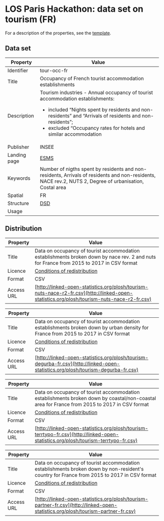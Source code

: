 # LOS Paris Hackathon: data set on tourism (FR) #

For a description of the properties, see the [template](dataset-description-template.md).

## Data set

| Property     | Value
|--------------|----
| Identifier   | tour-occ-fr
| Title        | Occupancy of French tourist accommodation establishments
| Description  | Tourism industries  -  Annual occupancy of tourist accommodation establishments:<ul><li>included “Nights spent by residents and non-residents” and “Arrivals of residents and non-residents”;</li><li>excluded “Occupancy rates for hotels and similar accommodation</li></ul>
| Publisher    | INSEE
| Landing page | [ESMS](http://ec.europa.eu/eurostat/cache/metadata/en/tour_occ_esms.htm)
| Keywords     | Number of nigths spent by residents and non-residents, Arrivals of residents and non-residents, NACE rev.2, NUTS 2, Degree of urbanisation, Costal area
| Spatial      | FR
| Structure    | [DSD](https://github.com/LOS-ESSnet/Paris-Hackathon/blob/master/data/tourism-fr-dsd.ods?raw=true)
| Usage        |


## Distribution

| Property     | Value
|--------------|----
| Title        | Data on occupancy of tourist accommodation establishments broken down by nace rev. 2 and nuts for France from 2015 to 2017 in CSV format
| Licence      | [Conditions of redistribution](https://www.insee.fr/en/information/2409139)
| Format       | CSV
| Access URL   | [http://linked-open-statistics.org/plosh/tourism-nuts-nace-r2-fr.csv](http://linked-open-statistics.org/plosh/tourism-nuts-nace-r2-fr.csv)

| Property     | Value
|--------------|----
| Title        | Data on occupancy of tourist accommodation establishments broken down by urban density for France from 2015 to 2017 in CSV format
| Licence      | [Conditions of redistribution](https://www.insee.fr/en/information/2409139)
| Format       | CSV
| Access URL   | [http://linked-open-statistics.org/plosh/tourism-degurba-fr.csv](http://linked-open-statistics.org/plosh/tourism-degurba-fr.csv)

| Property     | Value
|--------------|----
| Title        | Data on occupancy of tourist accommodation establishments broken down by coastal/non-coastal area for France from 2015 to 2017 in CSV format
| Licence      | [Conditions of redistribution](https://www.insee.fr/en/information/2409139)
| Format       | CSV
| Access URL   | [http://linked-open-statistics.org/plosh/tourism-terrtypo-fr.csv](http://linked-open-statistics.org/plosh/tourism-terrtypo-fr.csv)

| Property     | Value
|--------------|----
| Title        | Data on occupancy of tourist accommodation establishments broken down by non-resident's country for France from 2015 to 2017 in CSV format
| Licence      | [Conditions of redistribution](https://www.insee.fr/en/information/2409139)
| Format       | CSV
| Access URL   | [http://linked-open-statistics.org/plosh/tourism-partner-fr.csv](http://linked-open-statistics.org/plosh/tourism-partner-fr.csv)

